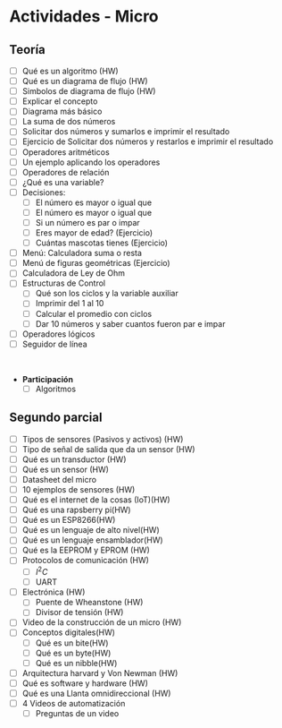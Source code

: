 # Actividades - Micro

## Teoría

- [ ] Qué es un algoritmo  (HW)
- [ ] Qué es un diagrama de flujo (HW)
- [ ] Simbolos de diagrama de flujo (HW)
- [ ] Explicar el concepto
- [ ] Diagrama más básico
- [ ] La suma de dos números
- [ ] Solicitar dos números y sumarlos e imprimir el resultado
- [ ] Ejercicio de Solicitar dos números y restarlos e imprimir el resultado
- [ ] Operadores aritméticos
- [ ] Un ejemplo aplicando los operadores
- [ ] Operadores de relación
- [ ] ¿Qué es una variable?
- [ ] Decisiones:
  - [ ] El número es mayor o igual que
  - [ ] El número es mayor o igual que
  - [ ] Si un número es par o impar
  - [ ] Eres mayor de edad? (Ejercicio)
  - [ ] Cuántas mascotas tienes (Ejercicio)
- [ ] Menú: Calculadora suma o resta
- [ ] Menú de figuras geométricas (Ejercicio)
- [ ] Calculadora de Ley de Ohm
- [ ] Estructuras de Control
  - [ ] Qué son los ciclos y la variable auxiliar
  - [ ] Imprimir del 1 al 10
  - [ ] Calcular el promedio con ciclos
  - [ ] Dar 10 números y saber cuantos fueron par e impar
- [ ] Operadores lógicos
- [ ] Seguidor de línea

<br>

- **Participación**
  - [ ] Algoritmos

## Segundo parcial

- [ ] Tipos de sensores (Pasivos y activos) (HW)
- [ ] Tipo de señal de salida que da un sensor (HW)
- [ ] Qué es un transductor (HW)
- [ ] Qué es un sensor (HW)
- [ ] Datasheet del micro
- [ ] 10 ejemplos de sensores (HW)
- [ ] Qué es el internet de la cosas (IoT)(HW)
- [ ] Qué es una rapsberry pi(HW)
- [ ] Qué es un ESP8266(HW)
- [ ] Qué es un lenguaje de alto nivel(HW)
- [ ] Qué es un lenguaje ensamblador(HW)
- [ ] Qué es la EEPROM y EPROM (HW)
- [ ] Protocolos de comunicación (HW)
  - [ ] $I^2C$
  - [ ] UART
- [ ] Electrónica (HW)
  - [ ] Puente de Wheanstone (HW)
  - [ ] Divisor de tensión (HW)
- [ ] Video de la construcción de un micro (HW)
- [ ] Conceptos digitales(HW)
  - [ ] Qué es un bite(HW)
  - [ ] Qué es un byte(HW)
  - [ ] Qué es un nibble(HW)
- [ ] Arquitectura harvard y Von Newman (HW)
- [ ] Qué es software y hardware (HW)
- [ ] Qué es una Llanta omnidireccional (HW)
- [ ] 4 Videos de automatización
  - [ ] Preguntas de un video
